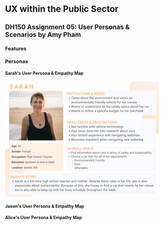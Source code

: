 # UX within the Public Sector 
## DH150 Assignment 05: User Personas & Scenarios by Amy Pham

### Features 

### Personas 

#### Sarah's User Persona & Empathy Map 
<img src="./Persona - Sarah.png"> 

#### Jason's User Persona & Empathy Map 


#### Alice's User Persona & Empathy Map 

